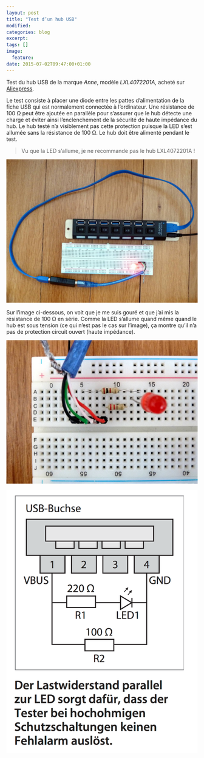 ```yaml
---
layout: post
title: "Test d’un hub USB"
modified:
categories: blog
excerpt:
tags: []
image:
  feature:
date: 2015-07-02T09:47:00+01:00
---
```


Test du hub USB de la marque *Anne*, modèle *LXL4072201A*, acheté sur [Aliexpress](http://fr.aliexpress.com/item/2014-newest-7-Port-USB-3-0-HUB-High-Speed-With-Power-Adapter-For-Laptop-Notebook/1997348166.html).


Le test consiste à placer une diode entre les pattes d’alimentation de la fiche USB qui est normalement connectée à l’ordinateur. Une résistance de 100 Ω peut être ajoutée en parallèle pour s’assurer que le hub détecte une charge et éviter ainsi l’enclenchement de la sécurité de haute impédance du hub. Le hub testé n’a visiblement pas cette protection puisque la LED s’est allumée sans la résistance de 100 Ω. Le hub doit être alimenté pendant le test.

> Vu que la LED s’allume, je ne recommande pas le hub LXL4072201A !

![](/files/2015-07-02-usb_hub_test/test_usb_hub_001.jpg)

Sur l’image ci-dessous, on voit que je me suis gouré et que j’ai mis la résistance de 100 Ω en série. Comme la LED s’allume quand même quand le hub est sous tension (ce qui n’est pas le cas sur l’image), ça montre qu’il n’a pas de protection circuit ouvert (haute impédance).

![](/files/2015-07-02-usb_hub_test/test_usb_hub_002.jpg)

![](/files/2015-07-02-usb_hub_test/test_usb_hub_003.png)

